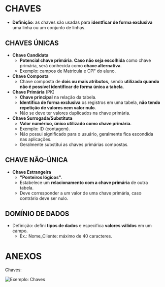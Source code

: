 # CHAVES
*   **Definição**: as chaves são usadas para **identficar de forma exclusiva** uma linha ou um conjunto de linhas.

## CHAVES ÚNICAS
*   **Chave Candidata**
    *   **Potencial chave primária**. **Caso não seja escolhida** como chave primária, será conhecida como **chave alternativa**.
    *   Exemplo: campos de Matricula e CPF do aluno.
*   **Chave Composta**
    *   Chave composta de **dois ou mais atributos**, sendo **utilizada quando não é possível identificar de forma única a tabela**.
*   **Chave Primária** (PK)
    *   **Chave principal** na relação da tabela.
    *   **Identifica de forma exclusiva** os registros em uma tabela, **não tendo repetição de valores nem valor nulo**.
    *   Não se deve ter valores duplicados na chave primária.
*   **Chave Surrogada/Substituta**
    *   **Valor numérico, único utilizado como chave primária.**
    *   Exemplo: ID (contagem).
    *   Não possui significado para o usuário, geralmente fica escondida nas aplicações.
    *   Geralmente substitui as chaves primárias compostas.
## CHAVE NÃO-ÚNICA
*   **Chave Estrangeira**
    *   **"Ponteiros lógicos"**.
    *   Estabelece um **relacionamento com a chave primária** de outra tabela.
    *   Deve corresponder a um valor de uma chave primária, caso contrário deve ser nulo.

## DOMÍNIO DE DADOS
*   Definição: defini **tipos de dados** e especifica **valores válidos** em um campo.
    *   Ex.: Nome_Cliente: máximo de 40 caracteres.

# ANEXOS
Chaves:

![Exemplo: Chaves](https://snag.gy/kI9U4G.jpg)